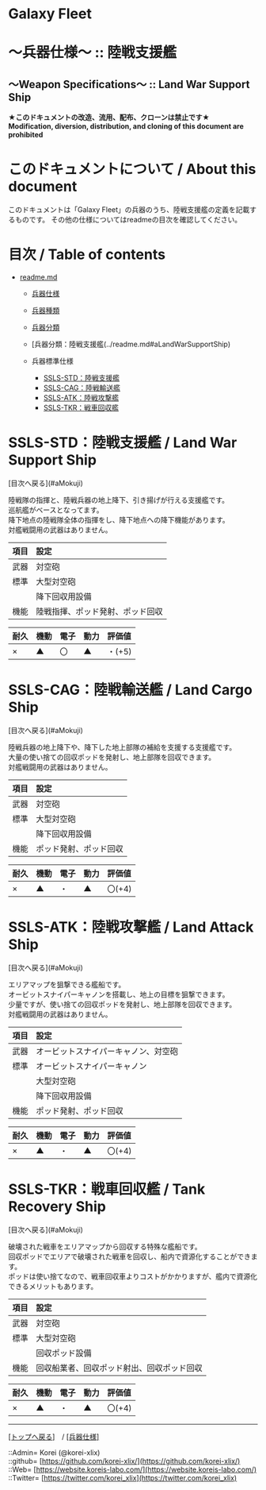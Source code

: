 # Galaxy Fleet
  
<h1>～兵器仕様～ :: 陸戦支援艦</h1>  
<h2>～Weapon Specifications～ :: Land War Support Ship</h2>  
  

**★このドキュメントの改造、流用、配布、クローンは禁止です★**  
    **Modification, diversion, distribution, and cloning of this document are prohibited**  
  

<h1 id="aHowto">このドキュメントについて / About this document</h1>  
このドキュメントは「Galaxy Fleet」の兵器のうち、陸戦支援艦の定義を記載するものです。  
その他の仕様についてはreadmeの目次を確認してください。  
  





<h1 id="aMokuji">目次 / Table of contents</h1>  

* [readme.md](/readme.md)
  * [兵器仕様](../readme.md)
  * [兵器種類](../../strategypart/readme.md#aUnitKind)
  * [兵器分類](../readme.md#aUnitClass)

  * [兵器分類：陸戦支援艦(../readme.md#aLandWarSupportShip)

  * 兵器標準仕様
    * [SSLS-STD：陸戦支援艦](#aLandWarSupportShip)
    * [SSLS-CAG：陸戦輸送艦](#aLandCargoShip)
    * [SSLS-ATK：陸戦攻撃艦](#aLandAttackShip)
    * [SSLS-TKR：戦車回収艦](#aTankRecoveryShip)
  





<h1 id="aLandWarSupportShip">SSLS-STD：陸戦支援艦 / Land War Support Ship</h1>  
  [目次へ戻る](#aMokuji)  
  

陸戦隊の指揮と、陸戦兵器の地上降下、引き揚げが行える支援艦です。  
巡航艦がベースとなってます。  
降下地点の陸戦隊全体の指揮をし、降下地点への降下機能があります。  
対艦戦闘用の武器はありません。  

|項目  |設定  |
|:--|:--|
|武器  |対空砲  |
|標準  |大型対空砲  |
|      |降下回収用設備  |
|機能  |陸戦指揮、ポッド発射、ポッド回収  |

|耐久  |機動  |電子  |動力  |評価値    |
|:--|:--|:--|:--|:--|
| ×   | ▲   | 〇   | ▲   | ・(+5)   |
  





<h1 id="aLandCargoShip">SSLS-CAG：陸戦輸送艦 / Land Cargo Ship</h1>  
  [目次へ戻る](#aMokuji)  
  

陸戦兵器の地上降下や、降下した地上部隊の補給を支援する支援艦です。  
大量の使い捨ての回収ポッドを発射し、地上部隊を回収できます。  
対艦戦闘用の武器はありません。  

|項目  |設定  |
|:--|:--|
|武器  |対空砲  |
|標準  |大型対空砲  |
|      |降下回収用設備  |
|機能  |ポッド発射、ポッド回収  |

|耐久  |機動  |電子  |動力  |評価値    |
|:--|:--|:--|:--|:--|
| ×   | ▲   | ・   | ▲   | 〇(+4)   |
  





<h1 id="aLandAttackShip">SSLS-ATK：陸戦攻撃艦 / Land Attack Ship</h1>  
  [目次へ戻る](#aMokuji)  
  

エリアマップを狙撃できる艦船です。  
オービットスナイパーキャノンを搭載し、地上の目標を狙撃できます。  
少量ですが、使い捨ての回収ポッドを発射し、地上部隊を回収できます。  
対艦戦闘用の武器はありません。  

|項目  |設定  |
|:--|:--|
|武器  |オービットスナイパーキャノン、対空砲  |
|標準  |オービットスナイパーキャノン  |
|      |大型対空砲  |
|      |降下回収用設備  |
|機能  |ポッド発射、ポッド回収  |

|耐久  |機動  |電子  |動力  |評価値    |
|:--|:--|:--|:--|:--|
| ×   | ▲   | ・   | ▲   | 〇(+4)   |
  





<h1 id="aTankRecoveryShip">SSLS-TKR：戦車回収艦 / Tank Recovery Ship</h1>  
  [目次へ戻る](#aMokuji)  
  

破壊された戦車をエリアマップから回収する特殊な艦船です。  
回収ポッドでエリアで破壊された戦車を回収し、船内で資源化することができます。  
ポッドは使い捨てなので、戦車回収車よりコストがかかりますが、艦内で資源化できるメリットもあります。  

|項目  |設定  |
|:--|:--|
|武器  |対空砲  |
|標準  |大型対空砲  |
|      |回収ポッド設備  |
|機能  |回収船業者、回収ポッド射出、回収ポッド回収  |

|耐久  |機動  |電子  |動力  |評価値    |
|:--|:--|:--|:--|:--|
| ×   | ▲   | ・   | ▲   | 〇(+4)   |
  





***
[[トップへ戻る]](/readme.md)　/
[[兵器仕様]](../readme.md)  
  
::Admin= Korei (@korei-xlix)  
::github= [https://github.com/korei-xlix/](https://github.com/korei-xlix/)  
::Web= [https://website.koreis-labo.com/](https://website.koreis-labo.com/)  
::Twitter= [https://twitter.com/korei_xlix](https://twitter.com/korei_xlix)  
